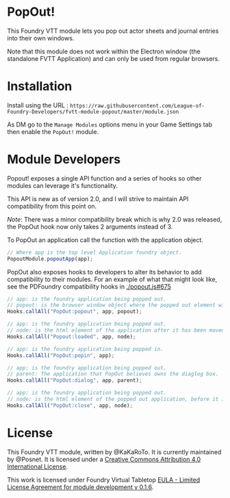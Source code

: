 # PopOut!

This Foundry VTT module lets you pop out actor sheets and journal entries into their own windows.

Note that this module does not work within the Electron window (the standalone FVTT Application) and can only be used from regular browsers.

# Installation
Install using the URL : `https://raw.githubusercontent.com/League-of-Foundry-Developers/fvtt-module-popout/master/module.json`

As DM go to the `Manage Modules` options menu in your Game Settings tab then enable the `PopOut!` module.

# Module Developers
Popout! exposes a single API function and a series of hooks so other modules can leverage it's functionality.

This API is new as of version 2.0, and I will strive to maintain API compatibility from this point on.

*Note*: There was a minor compatibility break which is why 2.0 was released, the PopOut hook now only takes 2 arguments instead of 3.

To PopOut an application call the function with the application object.

```js
// Where app is the top level Application foundry object.
PopoutModule.popoutApp(app);
```

PopOut also exposes hooks to developers to alter its behavior to add compatibility to their modules.
For an example of what that might look like, see the PDFoundry compatibility hooks in [./popout.js#675](./popout.js#675)

```javascript
// app: is the foundry application being popped out.
// popout: is the browser window object where the popped out element will be moved.
Hooks.callAll("PopOut:popout", app, popout);

// app: is the foundry application being popped out.
// node: is the html element of the application after it has been moved to the new window.
Hooks.callAll("Popout:loaded", app, node);

// app: is the foundry application being popped in.
Hooks.callAll("PopOut:popin", app);

// app: is the foundry application being popped out.
// parent: The application that PopOut believes owns the diaglog box.
Hooks.callAll("PopOut:dialog", app, parent);

// app: is the foundry application being popped out.
// node: is the html element of the popped out application, before it is deleted or popped in.
Hooks.callAll("PopOut:close", app, node);
```


# License
This Foundry VTT module, written by @KaKaRoTo.
It is currently maintained by @Posnet.
It is licensed under a [Creative Commons Attribution 4.0 International License](http://creativecommons.org/licenses/by/4.0/).

This work is licensed under Foundry Virtual Tabletop [EULA - Limited License Agreement for module development v 0.1.6](http://foundryvtt.com/pages/license.html).
